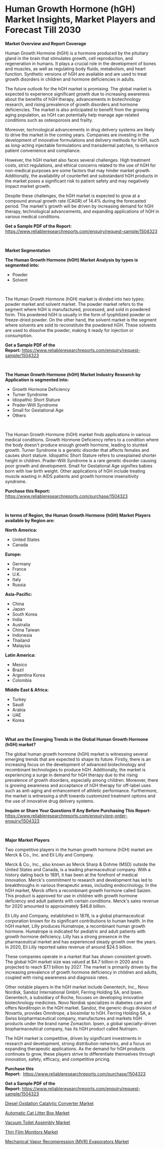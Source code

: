<p><h1>Human Growth Hormone (hGH) Market Insights, Market Players and Forecast Till 2030</h1></p><p><strong>Market Overview and Report Coverage</strong></p>
<p><p>Human Growth Hormone (hGH) is a hormone produced by the pituitary gland in the brain that stimulates growth, cell reproduction, and regeneration in humans. It plays a crucial role in the development of bones and muscles, as well as regulating body fluids, metabolism, and heart function. Synthetic versions of hGH are available and are used to treat growth disorders in children and hormone deficiencies in adults.</p><p>The future outlook for the hGH market is promising. The global market is expected to experience significant growth due to increasing awareness about the benefits of hGH therapy, advancements in biotechnology research, and rising prevalence of growth disorders and hormone deficiencies. The market is also anticipated to benefit from the growing aging population, as hGH can potentially help manage age-related conditions such as osteoporosis and frailty.</p><p>Moreover, technological advancements in drug delivery systems are likely to drive the market in the coming years. Companies are investing in the development of innovative formulations and delivery methods for hGH, such as long-acting injectable formulations and transdermal patches, to enhance patient convenience and compliance.</p><p>However, the hGH market also faces several challenges. High treatment costs, strict regulations, and ethical concerns related to the use of hGH for non-medical purposes are some factors that may hinder market growth. Additionally, the availability of counterfeit and substandard hGH products in the market poses a significant risk to patient safety and may negatively impact market growth.</p><p>Despite these challenges, the hGH market is expected to grow at a compound annual growth rate (CAGR) of 14.4% during the forecasted period. The market's growth will be driven by increasing demand for hGH therapy, technological advancements, and expanding applications of hGH in various medical conditions.</p></p>
<p><strong>Get a Sample PDF of the Report:</strong> <a href="https://www.reliableresearchreports.com/enquiry/request-sample/1504323">https://www.reliableresearchreports.com/enquiry/request-sample/1504323</a></p>
<p>&nbsp;</p>
<p><strong>Market Segmentation</strong></p>
<p><strong>The Human Growth Hormone (hGH) Market Analysis by types is segmented into:</strong></p>
<p><ul><li>Powder</li><li>Solvent</li></ul></p>
<p>&nbsp;</p>
<p><p>The Human Growth Hormone (hGH) market is divided into two types: powder market and solvent market. The powder market refers to the segment where hGH is manufactured, processed, and sold in powdered form. This powdered hGH is usually in the form of lyophilized powder or freeze-dried powder. On the other hand, the solvent market is the segment where solvents are sold to reconstitute the powdered hGH. These solvents are used to dissolve the powder, making it ready for injection or consumption.</p></p>
<p><strong>Get a Sample PDF of the Report:</strong>&nbsp;<a href="https://www.reliableresearchreports.com/enquiry/request-sample/1504323">https://www.reliableresearchreports.com/enquiry/request-sample/1504323</a></p>
<p>&nbsp;</p>
<p><strong>The Human Growth Hormone (hGH) Market Industry Research by Application is segmented into:</strong></p>
<p><ul><li>Growth Hormone Deficiency</li><li>Turner Syndrome</li><li>Idiopathic Short Stature</li><li>Prader-Willi Syndrome</li><li>Small for Gestational Age</li><li>Others</li></ul></p>
<p>&nbsp;</p>
<p><p>The Human Growth Hormone (hGH) market finds applications in various medical conditions. Growth Hormone Deficiency refers to a condition where the body doesn't produce enough growth hormone, leading to stunted growth. Turner Syndrome is a genetic disorder that affects females and causes short stature. Idiopathic Short Stature refers to unexplained shorter height in children. Prader-Willi Syndrome is a rare genetic disorder causing poor growth and development. Small for Gestational Age signifies babies born with low birth weight. Other applications of hGH include treating muscle wasting in AIDS patients and growth hormone insensitivity syndrome.</p></p>
<p><strong>Purchase this Report:</strong>&nbsp; <a href="https://www.reliableresearchreports.com/purchase/1504323">https://www.reliableresearchreports.com/purchase/1504323</a></p>
<p>&nbsp;</p>
<p><strong>In terms of Region, the Human Growth Hormone (hGH) Market Players available by Region are:</strong></p>
<p>
    <p> <strong> North America: </strong>
        <ul>
            <li>United States</li>
            <li>Canada</li>
        </ul>
        </p> 
    <p> <strong> Europe: </strong>
        <ul>
            <li>Germany</li>
            <li>France</li>
            <li>U.K.</li>
            <li>Italy</li>
            <li>Russia</li>
        </ul>
        </p> 
    <p> <strong> Asia-Pacific: </strong>
        <ul>
            <li>China</li>
            <li>Japan</li>
            <li>South Korea</li>
            <li>India</li>
            <li>Australia</li>
            <li>China Taiwan</li>
            <li>Indonesia</li>
            <li>Thailand</li>
            <li>Malaysia</li>
        </ul>
        </p> 
    <p> <strong> Latin America: </strong>
        <ul>
            <li>Mexico</li>
            <li>Brazil</li>
            <li>Argentina Korea</li>
            <li>Colombia</li>
        </ul>
        </p> 
    <p> <strong> Middle East & Africa: </strong>
        <ul>
            <li>Turkey</li>
            <li>Saudi</li>
            <li>Arabia</li>
            <li>UAE</li>
            <li>Korea</li>
        </ul>
    </p>
    </p>
<p>&nbsp;</p>
<p><strong>What are the Emerging Trends in the Global Human Growth Hormone (hGH) market?</strong></p>
<p><p>The global human growth hormone (hGH) market is witnessing several emerging trends that are expected to shape its future. Firstly, there is an increasing focus on the development of advanced biotechnology and recombinant technologies to produce hGH. Additionally, the market is experiencing a surge in demand for hGH therapy due to the rising prevalence of growth disorders, especially among children. Moreover, there is growing awareness and acceptance of hGH therapy for off-label uses such as anti-aging and enhancement of athletic performance. Furthermore, the market is witnessing a shift towards customized treatment options and the use of innovative drug delivery systems.</p></p>
<p><strong>Inquire or Share Your Questions If Any Before Purchasing This Report</strong>- <a href="https://www.reliableresearchreports.com/enquiry/pre-order-enquiry/1504323">https://www.reliableresearchreports.com/enquiry/pre-order-enquiry/1504323</a></p>
<p>&nbsp;</p>
<p><strong>Major Market Players</strong></p>
<p><p>Two competitive players in the human growth hormone (hGH) market are Merck & Co., Inc. and Eli Lilly and Company.</p><p>Merck & Co., Inc., also known as Merck Sharp & Dohme (MSD) outside the United States and Canada, is a leading pharmaceutical company. With a history dating back to 1891, it has been at the forefront of medical innovation. Merck's commitment to research and development has led to breakthroughs in various therapeutic areas, including endocrinology. In the hGH market, Merck offers a recombinant growth hormone called Saizen. This product is approved for use in children with growth hormone deficiency and adult patients with certain conditions. Merck's sales revenue for 2020 amounted to approximately $46.8 billion.</p><p>Eli Lilly and Company, established in 1876, is a global pharmaceutical corporation known for its significant contributions to human health. In the hGH market, Lilly produces Humatrope, a recombinant human growth hormone. Humatrope is indicated for pediatric and adult patients with growth hormone deficiency. Lilly has a strong presence in the pharmaceutical market and has experienced steady growth over the years. In 2020, Eli Lilly reported sales revenue of around $24.5 billion.</p><p>These companies operate in a market that has shown consistent growth. The global hGH market size was valued at $4.7 billion in 2020 and is projected to reach $7.1 billion by 2027. The market is primarily driven by the increasing prevalence of growth hormone deficiency in children and adults, coupled with rising awareness and diagnosis rates.</p><p>Other notable players in the hGH market include Genentech, Inc., Novo Nordisk, Sandoz International GmbH, Ferring Holding SA, and Ipsen. Genentech, a subsidiary of Roche, focuses on developing innovative biotechnology medicines. Novo Nordisk specializes in diabetes care and offers Norditropin in the hGH market. Sandoz, the generic drugs division of Novartis, provides Omnitrope, a biosimilar to hGH. Ferring Holding SA, a Swiss biopharmaceutical company, manufactures and markets hGH products under the brand name Zomacton. Ipsen, a global specialty-driven biopharmaceutical company, has its hGH product called Nutropin.</p><p>The hGH market is competitive, driven by significant investments in research and development, strong distribution networks, and a focus on expanding therapeutic applications. As the demand for hGH products continues to grow, these players strive to differentiate themselves through innovation, safety, efficacy, and competitive pricing.</p></p>
<p><strong>Purchase this Report:</strong>&nbsp;&nbsp;<a href="https://www.reliableresearchreports.com/purchase/1504323">https://www.reliableresearchreports.com/purchase/1504323</a></p>
<p></p>
<p><strong>Get a Sample PDF of the Report:</strong>&nbsp;<a href="https://www.reliableresearchreports.com/enquiry/request-sample/1504323">https://www.reliableresearchreports.com/enquiry/request-sample/1504323</a></p>
<p><p><a href="https://www.linkedin.com/pulse/diesel-oxidation-catalytic-converter-market-research-report-lmbfe/">Diesel Oxidation Catalytic Converter Market</a></p><p><a href="https://medium.com/@hollymayert/automatic-cat-litter-box-market-size-growth-forecast-2023-2030-c380ebd51fbe">Automatic Cat Litter Box Market</a></p><p><a href="https://github.com/gdfhhhj/Market-Research-Report-List-1/blob/main/vacuum-toilet-assembly-market.md">Vacuum Toilet Assembly Market</a></p><p><a href="https://www.linkedin.com/pulse/thin-film-monitors-market-challenges-opportunities-growth-suxte/">Thin Film Monitors Market</a></p><p><a href="https://github.com/luckyshygirl/Market-Research-Report-List-1/blob/main/mechanical-vapor-recompression-mvr-evaporators-market.md">Mechanical Vapor Recompression (MVR) Evaporators Market</a></p></p>